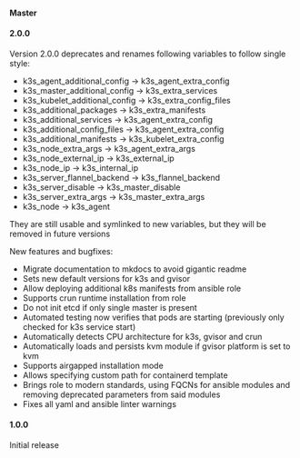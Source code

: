 #### Master

#### 2.0.0
Version 2.0.0 deprecates and renames following variables to follow single style: 

* k3s_agent_additional_config -> k3s_agent_extra_config
* k3s_master_additional_config -> k3s_extra_services
* k3s_kubelet_additional_config -> k3s_extra_config_files
* k3s_additional_packages -> k3s_extra_manifests
* k3s_additional_services -> k3s_agent_extra_config
* k3s_additional_config_files -> k3s_agent_extra_config
* k3s_additional_manifests -> k3s_kubelet_extra_config
* k3s_node_extra_args -> k3s_agent_extra_args
* k3s_node_external_ip -> k3s_external_ip
* k3s_node_ip -> k3s_internal_ip
* k3s_server_flannel_backend -> k3s_flannel_backend
* k3s_server_disable -> k3s_master_disable
* k3s_server_extra_args -> k3s_master_extra_args
* k3s_node -> k3s_agent

They are still usable and symlinked to new variables, but they will be removed in future versions

New features and bugfixes:
* Migrate documentation to mkdocs to avoid gigantic readme
* Sets new default versions for k3s and gvisor
* Allow deploying additional k8s manifests from ansible role
* Supports crun runtime installation from role
* Do not init etcd if only single master is present
* Automated testing now verifies that pods are starting (previously only checked for k3s service start)
* Automatically detects CPU architecture for k3s, gvisor and crun
* Automatically loads and persists kvm module if gvisor platform is set to kvm
* Supports airgapped installation mode
* Allows specifying custom path for containerd template
* Brings role to modern standards, using FQCNs for ansible modules and removing deprecated parameters from said modules
* Fixes all yaml and ansible linter warnings

#### 1.0.0
Initial release

